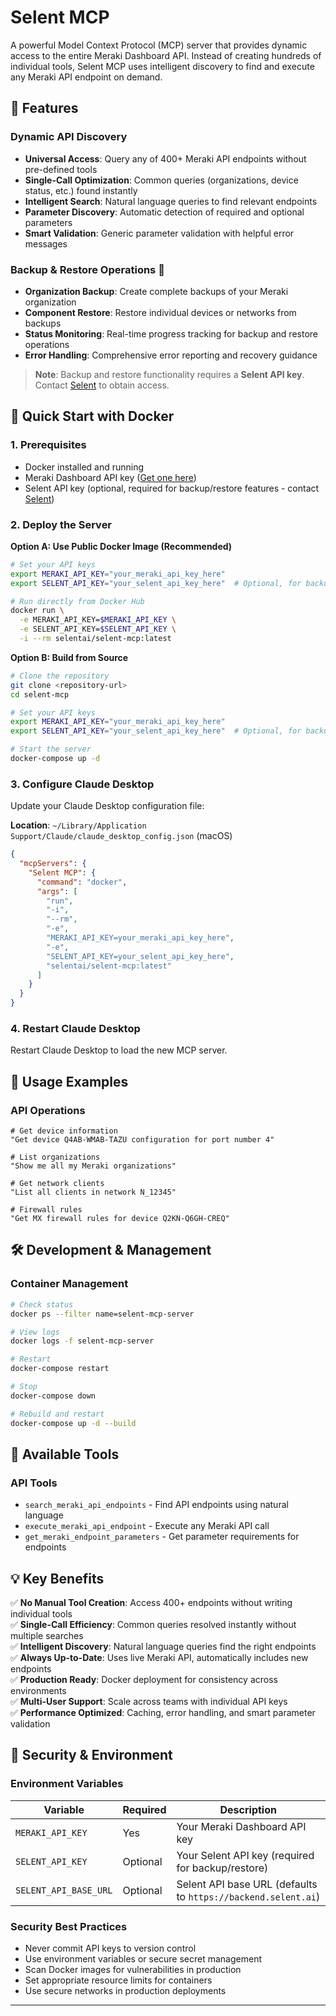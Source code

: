 # Selent MCP

A powerful Model Context Protocol (MCP) server that provides dynamic access to the entire Meraki Dashboard API. Instead of creating hundreds of individual tools, Selent MCP uses intelligent discovery to find and execute any Meraki API endpoint on demand.

## 🚀 Features

### **Dynamic API Discovery**

- **Universal Access**: Query any of 400+ Meraki API endpoints without pre-defined tools
- **Single-Call Optimization**: Common queries (organizations, device status, etc.) found instantly
- **Intelligent Search**: Natural language queries to find relevant endpoints
- **Parameter Discovery**: Automatic detection of required and optional parameters
- **Smart Validation**: Generic parameter validation with helpful error messages

### **Backup & Restore Operations** 🔄

- **Organization Backup**: Create complete backups of your Meraki organization
- **Component Restore**: Restore individual devices or networks from backups
- **Status Monitoring**: Real-time progress tracking for backup and restore operations
- **Error Handling**: Comprehensive error reporting and recovery guidance

> **Note**: Backup and restore functionality requires a **Selent API key**. Contact [Selent](https://selent.ai) to obtain access.

## 🐳 Quick Start with Docker

### 1. Prerequisites

- Docker installed and running
- Meraki Dashboard API key ([Get one here](https://documentation.meraki.com/General_Administration/Other_Topics/Cisco_Meraki_Dashboard_API))
- Selent API key (optional, required for backup/restore features - contact [Selent](https://selent.ai))

### 2. Deploy the Server

**Option A: Use Public Docker Image (Recommended)**

```bash
# Set your API keys
export MERAKI_API_KEY="your_meraki_api_key_here"
export SELENT_API_KEY="your_selent_api_key_here"  # Optional, for backup/restore

# Run directly from Docker Hub
docker run \
  -e MERAKI_API_KEY=$MERAKI_API_KEY \
  -e SELENT_API_KEY=$SELENT_API_KEY \
  -i --rm selentai/selent-mcp:latest
```

**Option B: Build from Source**

```bash
# Clone the repository
git clone <repository-url>
cd selent-mcp

# Set your API keys
export MERAKI_API_KEY="your_meraki_api_key_here"
export SELENT_API_KEY="your_selent_api_key_here"  # Optional, for backup/restore

# Start the server
docker-compose up -d
```

### 3. Configure Claude Desktop

Update your Claude Desktop configuration file:

**Location**: `~/Library/Application Support/Claude/claude_desktop_config.json` (macOS)

```json
{
  "mcpServers": {
    "Selent MCP": {
      "command": "docker",
      "args": [
        "run",
        "-i",
        "--rm",
        "-e",
        "MERAKI_API_KEY=your_meraki_api_key_here",
        "-e",
        "SELENT_API_KEY=your_selent_api_key_here",
        "selentai/selent-mcp:latest"
      ]
    }
  }
}
```

### 4. Restart Claude Desktop

Restart Claude Desktop to load the new MCP server.

## 📖 Usage Examples

### **API Operations**

```
# Get device information
"Get device Q4AB-WMAB-TAZU configuration for port number 4"

# List organizations
"Show me all my Meraki organizations"

# Get network clients
"List all clients in network N_12345"

# Firewall rules
"Get MX firewall rules for device Q2KN-Q6GH-CREQ"
```

## 🛠 Development & Management

### **Container Management**

```bash
# Check status
docker ps --filter name=selent-mcp-server

# View logs
docker logs -f selent-mcp-server

# Restart
docker-compose restart

# Stop
docker-compose down

# Rebuild and restart
docker-compose up -d --build
```

## 🔧 Available Tools

### **API Tools**

- `search_meraki_api_endpoints` - Find API endpoints using natural language
- `execute_meraki_api_endpoint` - Execute any Meraki API call
- `get_meraki_endpoint_parameters` - Get parameter requirements for endpoints

## 💡 Key Benefits

✅ **No Manual Tool Creation**: Access 400+ endpoints without writing individual tools  
✅ **Single-Call Efficiency**: Common queries resolved instantly without multiple searches  
✅ **Intelligent Discovery**: Natural language queries find the right endpoints  
✅ **Always Up-to-Date**: Uses live Meraki API, automatically includes new endpoints  
✅ **Production Ready**: Docker deployment for consistency across environments  
✅ **Multi-User Support**: Scale across teams with individual API keys  
✅ **Performance Optimized**: Caching, error handling, and smart parameter validation

## 🔐 Security & Environment

### **Environment Variables**

| Variable              | Required | Description                                                   |
| --------------------- | -------- | ------------------------------------------------------------- |
| `MERAKI_API_KEY`      | Yes      | Your Meraki Dashboard API key                                 |
| `SELENT_API_KEY`      | Optional | Your Selent API key (required for backup/restore)             |
| `SELENT_API_BASE_URL` | Optional | Selent API base URL (defaults to `https://backend.selent.ai`) |

### **Security Best Practices**

- Never commit API keys to version control
- Use environment variables or secure secret management
- Scan Docker images for vulnerabilities in production
- Set appropriate resource limits for containers
- Use secure networks in production deployments

---
